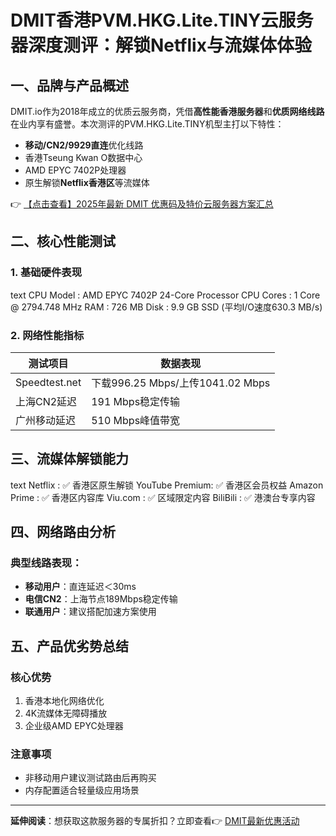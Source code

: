 # DMIT香港PVM.HKG.Lite.TINY云服务器深度测评：解锁Netflix与流媒体体验

## 一、品牌与产品概述

DMIT.io作为2018年成立的优质云服务商，凭借**高性能香港服务器**和**优质网络线路**在业内享有盛誉。本次测评的PVM.HKG.Lite.TINY机型主打以下特性：
- **移动/CN2/9929直连**优化线路
- 香港Tseung Kwan O数据中心
- AMD EPYC 7402P处理器
- 原生解锁**Netflix香港区**等流媒体

👉 [【点击查看】2025年最新 DMIT 优惠码及特价云服务器方案汇总](https://bit.ly/dmit_coupon)

## 二、核心性能测试

### 1. 基础硬件表现
text
CPU Model    : AMD EPYC 7402P 24-Core Processor
CPU Cores    : 1 Core @ 2794.748 MHz
RAM          : 726 MB 
Disk         : 9.9 GB SSD (平均I/O速度630.3 MB/s)

### 2. 网络性能指标
| 测试项目       | 数据表现                  |
|----------------|--------------------------|
| Speedtest.net  | 下载996.25 Mbps/上传1041.02 Mbps |
| 上海CN2延迟    | 191 Mbps稳定传输          |
| 广州移动延迟   | 510 Mbps峰值带宽          |

## 三、流媒体解锁能力

text
Netflix        : ✅ 香港区原生解锁
YouTube Premium: ✅ 香港区会员权益
Amazon Prime   : ✅ 香港区内容库
Viu.com       : ✅ 区域限定内容
BiliBili      : ✅ 港澳台专享内容

## 四、网络路由分析

### 典型线路表现：
- **移动用户**：直连延迟＜30ms
- **电信CN2**：上海节点189Mbps稳定传输
- **联通用户**：建议搭配加速方案使用

## 五、产品优劣势总结

### 核心优势
1. 香港本地化网络优化
2. 4K流媒体无障碍播放
3. 企业级AMD EPYC处理器

### 注意事项
- 非移动用户建议测试路由后再购买
- 内存配置适合轻量级应用场景

---

**延伸阅读**：想获取这款服务器的专属折扣？立即查看👉 [DMIT最新优惠活动](https://bit.ly/dmit_coupon)